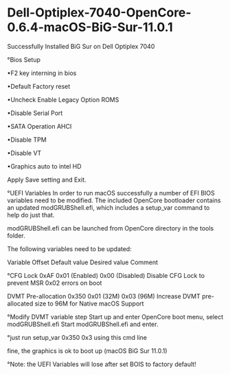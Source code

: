 # Dell-Optiplex-7040-OpenCore-0.6.4-macOS-BiG-Sur-11.0.1

Successfully Installed BiG Sur on Dell Optiplex 7040 

°Bios Setup

•F2 key interning in bios

•Default Factory reset

•Uncheck Enable Legacy Option ROMS

•Disable Serial Port

•SATA Operation AHCI

•Disable TPM

•Disable VT

•Graphics auto to intel HD

Apply Save setting and Exit.


°UEFI Variables
In order to run macOS successfully a number of EFI BIOS variables need to be modified. The included OpenCore bootloader contains an updated
modGRUBShell.efi, which includes a setup_var command to help do just that.

modGRUBShell.efi can be launched from OpenCore directory in the tools folder.

The following variables need to be updated:

Variable Offset	Default value	Desired value	Comment

°CFG Lock	0xAF	0x01 (Enabled)	0x00 (Disabled)	Disable CFG Lock to prevent MSR 0x02 errors on boot

DVMT Pre-allocation	0x350	0x01 (32M)	0x03 (96M)	Increase DVMT pre-allocated size to 96M for Native macOS Support

°Modify DVMT variable step
Start up and enter OpenCore boot menu, select modGRUBShell.efi Start modGRUBShell.efi and enter.


°just run setup_var 0x350 0x3 using this cmd line

fine, the graphics is ok to boot up (macOS BiG Sur 11.0.1)

°Note: the UEFI Variables will lose after set BOIS to factory default!
